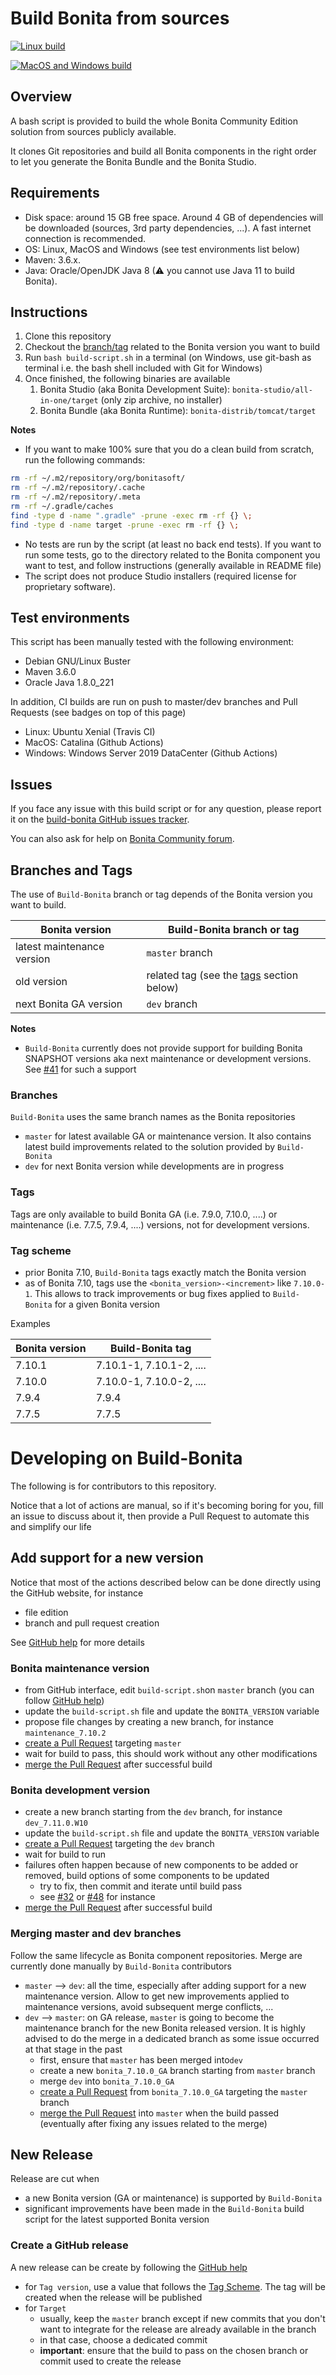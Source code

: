 # Build Bonita from sources

[![Linux build](https://img.shields.io/travis/Bonitasoft-Community/Build-Bonita/master?label=Linux%20build&logo=travis)](https://travis-ci.org/Bonitasoft-Community/Build-Bonita)

[![MacOS and Windows build](https://github.com/Bonitasoft-Community/Build-Bonita/workflows/MacOS%20and%20Windows%20Build/badge.svg)](https://github.com/Bonitasoft-Community/Build-Bonita/actions)


## Overview

A bash script is provided to build the whole Bonita Community Edition solution from sources publicly available.

It clones Git repositories and build all Bonita components in the right order to let you generate the Bonita Bundle and
the Bonita Studio.


## Requirements

- Disk space: around 15 GB free space. Around 4 GB of dependencies will be downloaded (sources, 3rd party dependencies,
...). A fast internet connection is recommended.
- OS: Linux, MacOS and Windows (see test environments list below)
- Maven: 3.6.x.
- Java: Oracle/OpenJDK Java 8 (⚠ you cannot use Java 11 to build Bonita).


## Instructions

1. Clone this repository
1. Checkout the [branch/tag](#branches-and-tags) related to the Bonita version you want to build
1. Run `bash build-script.sh` in a terminal (on Windows, use git-bash as terminal i.e. the bash shell included with Git for Windows)
1. Once finished, the following binaries are available
    1. Bonita Studio (aka Bonita Development Suite): `bonita-studio/all-in-one/target` (only zip archive, no installer)
    1. Bonita Bundle (aka Bonita Runtime): `bonita-distrib/tomcat/target`

**Notes**
- If you want to make 100% sure that you do a clean build from scratch, run the following commands:
```bash
rm -rf ~/.m2/repository/org/bonitasoft/
rm -rf ~/.m2/repository/.cache
rm -rf ~/.m2/repository/.meta
rm -rf ~/.gradle/caches
find -type d -name ".gradle" -prune -exec rm -rf {} \;
find -type d -name target -prune -exec rm -rf {} \;
```
- No tests are run by the script (at least no back end tests). If you want to run some tests, go to the directory
 related to the Bonita component you want to test, and follow instructions (generally available in README file)
- The script does not produce Studio installers (required license for proprietary software).


## Test environments

This script has been manually tested with the following environment:
- Debian GNU/Linux Buster
- Maven 3.6.0
- Oracle Java 1.8.0_221


In addition, CI builds are run on push to master/dev branches and Pull Requests (see badges on top of this page)
- Linux: Ubuntu Xenial (Travis CI)
- MacOS: Catalina (Github Actions)
- Windows: Windows Server 2019 DataCenter (Github Actions)


## Issues

If you face any issue with this build script or for any question, please report it on the [build-bonita GitHub issues tracker](https://github.com/Bonitasoft-Community/Build-Bonita/issues).

You can also ask for help on [Bonita Community forum](https://community.bonitasoft.com/questions-and-answers).


## <a name="branches-and-tags"></a> Branches and Tags

The use of `Build-Bonita` branch or tag depends of the Bonita version you want to build.

| Bonita version | Build-Bonita branch or tag |
| -------- | ----- |
| latest maintenance version | `master` branch |
| old version | related tag (see the [tags](#tags) section below) |
| next Bonita GA version | `dev` branch |

**Notes**
- `Build-Bonita` currently does not provide support for building Bonita SNAPSHOT versions aka next maintenance or
development versions. See [#41](https://github.com/Bonitasoft-Community/Build-Bonita/issue/41) for such a support


### Branches

`Build-Bonita` uses the same branch names as the Bonita repositories
- `master` for latest available GA or maintenance version. It also contains latest build improvements related to the
solution provided by `Build-Bonita`
- `dev` for next Bonita version while developments are in progress


### Tags

Tags are only available to build Bonita GA (i.e. 7.9.0, 7.10.0, ....) or maintenance (i.e. 7.7.5, 7.9.4, ....) versions,
not for development versions.

### <a name="tag-scheme"></a> Tag scheme
- prior Bonita 7.10, `Build-Bonita` tags exactly match the Bonita version
- as of Bonita 7.10, tags use the `<bonita_version>-<increment>` like `7.10.0-1`. This allows to track improvements or
bug fixes applied to `Build-Bonita` for a given Bonita version

Examples

| Bonita version | Build-Bonita tag |
| -------- | ----- |
| 7.10.1 | 7.10.1-1, 7.10.1-2, .... |
| 7.10.0 | 7.10.0-1, 7.10.0-2, .... |
| 7.9.4 | 7.9.4 |
| 7.7.5 | 7.7.5 |


# Developing on Build-Bonita

The following is for contributors to this repository.

Notice that a lot of actions are manual, so if it's becoming boring for you, fill an issue to discuss about it, then
provide a Pull Request to automate this and simplify our life

## Add support for a new version

Notice that most of the actions described below can be done directly using the GitHub website, for instance
- file edition
- branch and pull request creation

See [GitHub help](https://help.github.com/en/github/managing-files-in-a-repository/editing-files-in-your-repository) for
more details

### Bonita maintenance version

- from GitHub interface, edit `build-script.sh`on `master` branch (you can follow [GitHub help](https://help.github.com/en/github/managing-files-in-a-repository/editing-files-in-your-repository))
- update the `build-script.sh` file and update the `BONITA_VERSION` variable
- propose file changes by creating a new branch, for instance `maintenance_7.10.2`
- [create a Pull Request](https://help.github.com/en/github/collaborating-with-issues-and-pull-requests/creating-a-pull-request) targeting `master`
- wait for build to pass, this should work without any other modifications
- [merge the Pull Request](https://help.github.com/en/github/collaborating-with-issues-and-pull-requests/merging-a-pull-request) after successful build

### Bonita development version

- create a new branch starting from the `dev` branch, for instance `dev_7.11.0.W10`
- update the `build-script.sh` file and update the `BONITA_VERSION` variable
- [create a Pull Request](https://help.github.com/en/github/collaborating-with-issues-and-pull-requests/creating-a-pull-request) targeting the `dev` branch
- wait for build to run
- failures often happen because of new components to be added or removed, build options of some components to be updated
  - try to fix, then commit and iterate until build pass
  - see [#32](https://github.com/Bonitasoft-Community/Build-Bonita/pull/32) or
  [#48](https://github.com/Bonitasoft-Community/Build-Bonita/pull/48) for instance
- [merge the Pull Request](https://help.github.com/en/github/collaborating-with-issues-and-pull-requests/merging-a-pull-request) after successful build


### Merging master and dev branches

Follow the same lifecycle as Bonita component repositories. Merge are currently done manually by `Build-Bonita`
contributors
- `master` --> `dev`: all the time, especially after adding support for a new maintenance version. Allow to get new
improvements applied to maintenance versions, avoid subsequent merge conflicts, ...
- `dev` --> `master`: on GA release, `master` is going to become the maintenance branch for the new Bonita released
version. It is highly advised to do the merge in a dedicated branch as some issue occurred at that stage in the past
  - first, ensure that `master` has been merged into`dev`
  - create a new `bonita_7.10.0_GA` branch starting from `master` branch
  - merge `dev` into `bonita_7.10.0_GA`
  - [create a Pull Request](https://help.github.com/en/github/collaborating-with-issues-and-pull-requests/creating-a-pull-request) from `bonita_7.10.0_GA` targeting the `master` branch
  - [merge the Pull Request](https://help.github.com/en/github/collaborating-with-issues-and-pull-requests/merging-a-pull-request) into `master` when the build passed (eventually after fixing any issues related to the merge)


## New Release

Release are cut when
- a new Bonita version (GA or maintenance) is supported by `Build-Bonita`
- significant improvements have been made in the `Build-Bonita` build script for the latest supported Bonita version

### Create a GitHub release

A new release can be create by following the [GitHub help](https://help.github.com/en/github/administering-a-repository/managing-releases-in-a-repository#creating-a-release)
- for `Tag version`, use a value that follows the [Tag Scheme](#tag-scheme). The tag will be created when the release
will be published
- for `Target`
  - usually, keep the `master` branch except if new commits that you don't want to integrate for the release are already
  available in the branch
  - in that case, choose a dedicated commit 
  - **important**: ensure that the build to pass on the chosen branch or commit used to create the release

